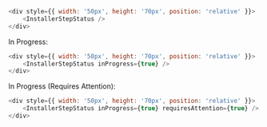 ```js
<div style={{ width: '50px', height: '70px', position: 'relative' }}>
    <InstallerStepStatus />
</div>
```

In Progress:

```js
<div style={{ width: '50px', height: '70px', position: 'relative' }}>
    <InstallerStepStatus inProgress={true} />
</div>
```

In Progress (Requires Attention):

```js
<div style={{ width: '50px', height: '70px', position: 'relative' }}>
    <InstallerStepStatus inProgress={true} requiresAttention={true} />
</div>
```